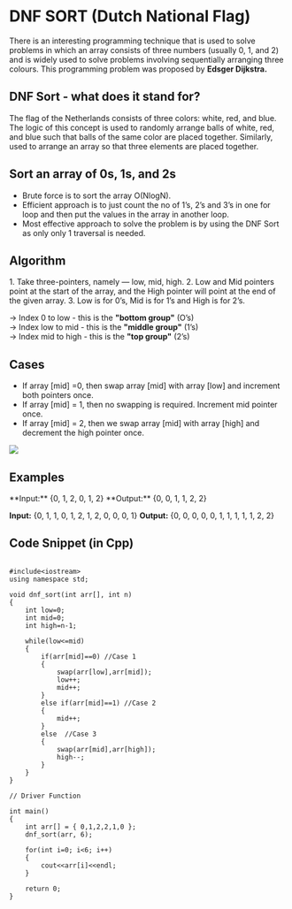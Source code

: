 <h1> DNF SORT (Dutch National Flag)</h1>

There is an interesting programming technique that is used to solve problems in which an array consists of three numbers (usually 0, 1, and 2) and is widely used to
solve problems involving sequentially arranging three colours.
This programming problem was proposed by **Edsger Dijkstra.**

<h2> DNF Sort - what does it stand for? </h2>
The flag of the Netherlands consists of three colors: white, red, and blue. <br>
The logic of this concept is used to randomly arrange balls of white, red, and blue such that balls of the same color are placed together. 
Similarly, used to arrange an array so that three elements are placed together.

<h2> Sort an array of 0s, 1s, and 2s </h2>

* Brute force is to sort the array O(NlogN).<br>
* Efficient approach is to just count the no of 1’s, 2’s and 3’s in one for loop and then put the values in the array in another loop.<br>
* Most effective approach to solve the problem is by using the DNF Sort as only only 1 traversal is needed.<br>

<h2> Algorithm </h2>
1. Take three-pointers, namely — low, mid, high.
2. Low and Mid pointers point at the start of the array, and the High pointer will point at the end of the given array.
3. Low is for 0’s, Mid is for 1’s and High is for 2’s.

-> Index 0 to low - this is the **"bottom group"** (O’s) <br>
-> Index low to mid - this is the **"middle group"** (1’s) <br>
-> Index mid to high - this is the **"top group"** (2’s) <br>

<h2> Cases </h2>

* If array [mid] =0, then swap array [mid] with array [low] and increment both pointers once.
* If array [mid] = 1, then no swapping is required. Increment mid pointer once.
* If array [mid] = 2, then we swap array [mid] with array [high] and decrement the high pointer once.
<img src="https://user-images.githubusercontent.com/77115663/194800242-8bb71b30-6b42-4244-ab7c-50f34ab82493.png">

<h2> Examples </h2>
**Input:** {0, 1, 2, 0, 1, 2}
**Output:** {0, 0, 1, 1, 2, 2}

**Input:** {0, 1, 1, 0, 1, 2, 1, 2, 0, 0, 0, 1}
**Output:** {0, 0, 0, 0, 0, 1, 1, 1, 1, 1, 2, 2}

<h2> Code Snippet (in Cpp) </h2>

````

#include<iostream>
using namespace std;

void dnf_sort(int arr[], int n)
{
    int low=0;
    int mid=0;
    int high=n-1;

    while(low<=mid)
    {
        if(arr[mid]==0) //Case 1
        {
            swap(arr[low],arr[mid]);
            low++;
            mid++;
        }
        else if(arr[mid]==1) //Case 2
        {
            mid++;
        }
        else  //Case 3
        {
            swap(arr[mid],arr[high]);
            high--;
        }
    }
}

// Driver Function

int main()
{
    int arr[] = { 0,1,2,2,1,0 };
    dnf_sort(arr, 6);

    for(int i=0; i<6; i++)
    {
        cout<<arr[i]<<endl;
    }
    
    return 0;
}
````





 

